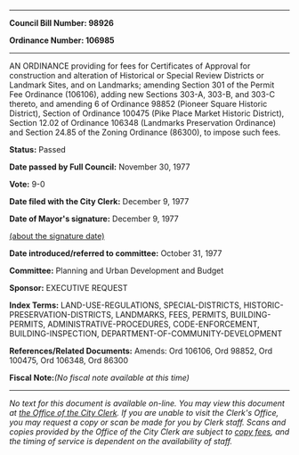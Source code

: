 

********

**Council Bill Number: 98926**
   
**Ordinance Number: 106985**
********

 AN ORDINANCE providing for fees for Certificates of Approval for construction and alteration of Historical or Special Review Districts or Landmark Sites, and on Landmarks; amending Section 301 of the Permit Fee Ordinance (106106), adding new Sections 303-A, 303-B, and 303-C thereto, and amending 6 of Ordinance 98852 (Pioneer Square Historic District), Section of Ordinance 100475 (Pike Place Market Historic District), Section 12.02 of Ordinance 106348 (Landmarks Preservation Ordinance) and Section 24.85 of the Zoning Ordinance (86300), to impose such fees.

**Status:** Passed
   
**Date passed by Full Council:** November 30, 1977
   
**Vote:** 9-0
   
**Date filed with the City Clerk:** December 9, 1977
   
**Date of Mayor's signature:** December 9, 1977
   
[(about the signature date)](/~public/approvaldate.htm)
   
   
   
**Date introduced/referred to committee:** October 31, 1977
   
**Committee:** Planning and Urban Development and Budget
   
**Sponsor:** EXECUTIVE REQUEST
   
   
**Index Terms:** LAND-USE-REGULATIONS, SPECIAL-DISTRICTS, HISTORIC-PRESERVATION-DISTRICTS, LANDMARKS, FEES, PERMITS, BUILDING-PERMITS, ADMINISTRATIVE-PROCEDURES, CODE-ENFORCEMENT, BUILDING-INSPECTION, DEPARTMENT-OF-COMMUNITY-DEVELOPMENT

**References/Related Documents:** Amends: Ord 106106, Ord 98852, Ord 100475, Ord 106348, Ord 86300

**Fiscal Note:**_(No fiscal note available at this time)_
********

_No text for this document is available on-line. You may view this document at [the Office of the City Clerk](http://www.seattle.gov/leg/clerk/contactUs.htm). If you are unable to visit the Clerk's Office, you may request a copy or scan be made for you by Clerk staff. Scans and copies provided by the Office of the City Clerk are subject to [copy fees](http://clerk.seattle.gov/~public/clerkfees.htm), and the timing of service is dependent on the availability of staff._

